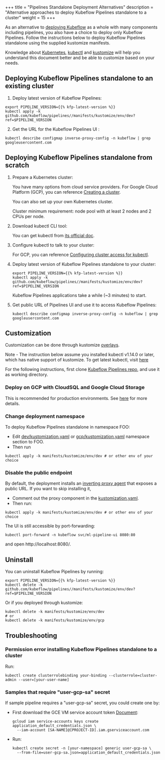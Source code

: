 +++
title = "Pipelines Standalone Deployment Alternatives"
description = "Alternative approaches to deploy Kubeflow Pipelines standalone to a cluster"
weight = 15
+++

As an alternative to [deploying Kubeflow](/docs/started/getting-started/#installing-kubeflow) as a
whole with many components including pipelines, you also have a choice to deploy
only Kubeflow Pipelines. Follow the instructions below to deploy
Kubeflow Pipelines standalone using the supplied kustomize
manifests.

Knowledge about [Kubernetes](https://kubernetes.io/docs/home/), [kubectl](https://kubernetes.io/docs/reference/kubectl/overview/) and [kustomize](https://kustomize.io/) will help you understand this
document better and be able to customize based on your needs.


## Deploying Kubeflow Pipelines standalone to an existing cluster

1. Deploy latest version of Kubeflow Pipelines:
```
export PIPELINE_VERSION={{% kfp-latest-version %}}
kubectl apply -k github.com/kubeflow/pipelines//manifests/kustomize/env/dev?ref=$PIPELINE_VERSION
```

2. Get the URL for the Kubeflow Pipelines UI :
```
kubectl describe configmap inverse-proxy-config -n kubeflow | grep googleusercontent.com 
```

## Deploying Kubeflow Pipelines standalone from scratch

1. Prepare a Kubernetes cluster:

    You have many options from cloud service providers. For Google Cloud
    Platform (GCP), you can reference [Creating a cluster](https://cloud.google.com/kubernetes-engine/docs/how-to/creating-a-cluster).

    You can also set up your own Kubernetes cluster.

    Cluster minimum requirement: node pool with at least 2 nodes and 2 CPUs per node.

1. Download kubectl CLI tool:

    You can get kubectl from [its official doc](https://kubernetes.io/docs/tasks/tools/install-kubectl/).

1. Configure kubectl to talk to your cluster:

    For GCP, you can reference [Configuring cluster access for kubectl](https://cloud.google.com/kubernetes-engine/docs/how-to/cluster-access-for-kubectl).

1. Deploy latest version of Kubeflow Pipelines standalone to your cluster:

    ```
    export PIPELINE_VERSION={{% kfp-latest-version %}}
    kubectl apply -k github.com/kubeflow/pipelines//manifests/kustomize/env/dev?ref=$PIPELINE_VERSION
    ```

    Kubeflow Pipelines applications take a while (~3 minutes) to start.

1. Get public URL of Pipelines UI and use it to access Kubeflow Pipelines:
    ```
    kubectl describe configmap inverse-proxy-config -n kubeflow | grep googleusercontent.com 
    ```


## Customization
Customization can be done through kustomize [overlays](https://github.com/kubernetes-sigs/kustomize/blob/master/docs/glossary.md#overlay). 

Note - The instruction below assume you installed kubectl v1.14.0 or later, which has native support of kustomize.
To get latest kubectl, visit [here](https://kubernetes.io/docs/tasks/tools/install-kubectl/)

For the following instructions, first clone [Kubeflow Pipelines repo](https://github.com/kubeflow/pipelines),
and use it as working directory.

### Deploy on GCP with CloudSQL and Google Cloud Storage
This is recommended for production environments. See
[here](https://github.com/kubeflow/pipelines/tree/master/manifests/kustomize/env/gcp) for more details. 

### Change deployment namespace
To deploy Kubeflow Pipelines standalone in namespace FOO:

- Edit [dev/kustomization.yaml](https://github.com/kubeflow/pipelines/blob/master/manifests/kustomize/env/dev/kustomization.yaml)
or [gcp/kustomization.yaml](https://github.com/kubeflow/pipelines/blob/master/manifests/kustomize/env/gcp/kustomization.yaml)
namespace section to FOO.
- Then run 
```
kubectl apply -k manifests/kustomize/env/dev # or other env of your choice
```

### Disable the public endpoint
By default, the deployment installs an [inverting proxy agent](https://github.com/google/inverting-proxy) that exposes a public URL. If you want to skip installing it,

- Comment out the proxy component in the [kustomization.yaml](https://github.com/kubeflow/pipelines/blob/master/manifests/kustomize/base/kustomization.yaml).
- Then run:
```
kubectl apply -k manifests/kustomize/env/dev # or other env of your choice
```

The UI is still accessible by port-forwarding:
```
kubectl port-forward -n kubeflow svc/ml-pipeline-ui 8080:80
```
and open http://localhost:8080/.


## Uninstall
You can uninstall Kubeflow Pipelines by running:
```
export PIPELINE_VERSION={{% kfp-latest-version %}}
kubectl delete -k github.com/kubeflow/pipelines//manifests/kustomize/env/dev?ref=$PIPELINE_VERSION
```

Or if you deployed through kustomize:
```
kubectl delete -k manifests/kustomize/env/dev
# or
kubectl delete -k manifests/kustomize/env/gcp
```

## Troubleshooting

### Permission error installing Kubeflow Pipelines standalone to a cluster
Run:
```
kubectl create clusterrolebinding your-binding --clusterrole=cluster-admin --user=[your-user-name]
```

### Samples that require "user-gcp-sa" secret
If sample pipeline requires a "user-gcp-sa" secret, you could create one by:

- First download the GCE VM service account token [Document](https://cloud.google.com/iam/docs/creating-managing-service-account-keys#creating_service_account_keys):
    ```
    gcloud iam service-accounts keys create application_default_credentials.json \
      --iam-account [SA-NAME]@[PROJECT-ID].iam.gserviceaccount.com
    ```

- Run:
    ```
    kubectl create secret -n [your-namespace] generic user-gcp-sa \
      --from-file=user-gcp-sa.json=application_default_credentials.json
    ```

